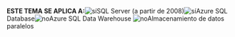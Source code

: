 <Token>**ESTE TEMA SE APLICA A:**![sí](media/yes.png)SQL Server (a partir de 2008)![sí](media/yes.png)Azure SQL Database![no](media/no.png)Azure SQL Data Warehouse ![no](media/no.png)Almacenamiento de datos paralelos </Token>


